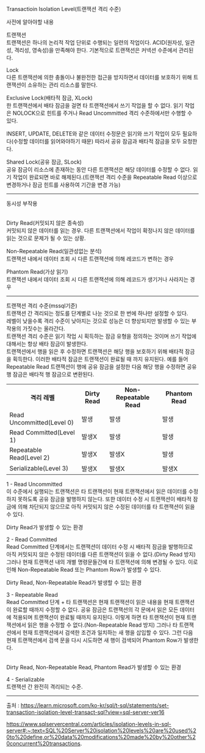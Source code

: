 Transactioin Isolation Level(트랜잭션 격리 수준)

사전에 알아야할 내용<br/>

트랜잭션<br/>
트랜잭션은 하나의 논리적 작업 단위로 수행되는 일련의 작업이다. ACID(원자성, 일관성, 격리성, 영속성)을 만족해야 한다.
기본적으로 트랜잭션은 커넥션 수준에서 관리된다.

Lock<br/>
다른 트랜잭션에 의한 충돌이나 불완전한 접근을 방지하면서 데이터를 보호하기 위해 트랜잭션이 소유하는 관리 리소스를 말한다.

Exclusive Lock(배타적 잠금, XLock)<br/>
한 트랜잭션에서 배타 잠금을 걸면 타 트랜잭션에서 쓰기 작업을 할 수 없다.
읽기 작업은 NOLOCK으로 힌트를 주거나 Read Uncommitted 격리 수준하에서만 수행할 수 있다.

INSERT, UPDATE, DELETE와 같은 데이터 수정문은 읽기와 쓰기 작업이 모두 필요하다(수정할 데이터를 읽어와야하기 때문)
따라서 공유 잠금과 배타적 잠금을 모두 요청한다.

Shared Lock(공유 잠금, SLock)<br/>
공유 잠금이 리소스에 존재하는 동안 다른 트랜잭션은 해당 데이터를 수정할 수 없다.
읽기 작업이 완료되면 바로 해제된다.(트랜잭션 격리 수준을 Repeatable Read 이상으로 변경하거나 잠금 힌트를 사용하여 기간을 변경 가능)

<hr/>
동시성 부작용<br/><br/>

Dirty Read(커밋되지 않은 종속성)<br/>
커밋되지 않은 데이터를 읽는 경우. 다른 트랜잭션에서 작업이 확정나지 않은 데이터를 읽는 것으로 문제가 될 수 있는 상황.

Non-Repeatable Read(일관성없는 분석)<br/>
트랜잭션 내에서 데이터 조회 시 다른 트랜잭션에 의해 레코드가 변하는 경우

Phantom Read(가상 읽기)<br/>
트랜잭션 내에서 데이터 조회 시 다른 트랜잭션에 의해 레코드가 생기거나 사라지는 경우

<hr/>

트랜잭션 격리 수준(mssql기준)<br/>
트랜잭션 간 격리되는 정도를 단계별로 나눈 것으로 한 번에 하나만 설정할 수 있다.<br/>
레벨이 낮을수록 격리 수준이 낮아지는 것으로 성능은 더 향상되지만 발생할 수 있는 부작용의 가짓수는 올라간다.<br/>
트랜잭션 격리 수준은 읽기 작업 시 획득하는 잠금 유형을 정의하는 것이며 쓰기 작업에 대해서는 항상 배타 잠금이 발생한다.<br/>
트랜잭션에서 행을 읽은 후 수정하면 트랜잭션은 해당 행을 보호하기 위해 배타적 잠금을 획득한다. 이러한 배타적 잠금은 트랜잭션이 완료될 때 까지 유지된다. 예를 들어 Repeatable Read 트랜잭션이 행에 공유 잠금을 설정한 다음 해당 행을 수정하면 공유 행 잠금은 배타적 행 잠금으로 변환된다.<br/>
<table>
<th>격리 레벨</th><th>Dirty Read</th><th>Non-Repeatable Read</th><th>Phantom Read</th>
<tr>
  <td>Read Uncommitted(Level 0)</td><td>발생</td><td>발생</td><td>발생</td>
</tr>
<tr>
  <td>Read Committed(Level 1)</td><td>발생X</td><td>발생</td><td>발생</td>
</tr>
<tr>
  <td>Repeatable Read(Level 2)</td><td>발생X</td><td>발생X</td><td>발생</td>
</tr>
<tr>
  <td>Serializable(Level 3)</td><td>발생X</td><td>발생X</td><td>발생X</td>
</tr>
</table>

1 - Read Uncommitted<br/>
이 수준에서 실행되는 트랜잭션은 타 트랜잭션이 현재 트랜잭션에서 읽은 데이터를 수정하지 못하도록 공유 잠금을 발행하지 않는다.
또한 데이터 수정 시 트랜잭션이 배타적 잠금에 의해 차단되지 않으므로 아직 커밋되지 않은 수정된 데이터를 타 트랜잭션이 읽을 수 있다.

Dirty Read가 발생할 수 있는 환경

2 - Read Committed<br/>
Read Committed 단계에서는 트랜잭션이 데이터 수정 시 배타적 잠금을 발행하므로 아직 커밋되지 않은 수정된 데이터를 다른 트랜잭션이 읽을 수 없다.(Dirty Read 방지)<br/>
그러나 현재 트랜잭션 내의 개별 명령문들간에 타 트랜잭션에 의해 변경될 수 있다. 이로 인해 Non-Repeatable Read 또는 Phantom Row가 발생할 수 있다.

Dirty Read, Non-Repeatable Read가 발생할 수 있는 환경

3 - Repeatable Read<br/>
Read Committed 단계 + 타 트랜잭션은 현재 트랜잭션이 읽은 내용을 현재 트랜잭션이 완료할 때까지 수정할 수 없다.
공유 잠금은 트랜잭션의 각 문에서 읽은 모든 데이터에 적용되며 트랜잭션이 완료될 때까지 유지된다. 이렇게 하면 타 트랜잭션이 현재 트랜잭션에서 읽은 행을 수정할 수 없다.(Non-Repeatable Read 방지)
그러나 타 트랜잭션에서 현재 트랜잭션에서 검색한 조건과 일치하는 새 행을 삽입할 수 있다. 그런 다음 현재 트랜잭션에서 검색 문을 다시 시도하면 새 행이 검색되어 Phantom Row가 발생한다.

<br/>Dirty Read, Non-Repeatable Read, Phantom Read가 발생할 수 있는 환경

4 - Serializable<br/>
트랜잭션 간 완전히 격리되는 수준.


<hr/>

출처 : 
https://learn.microsoft.com/ko-kr/sql/t-sql/statements/set-transaction-isolation-level-transact-sql?view=sql-server-ver16

https://www.sqlservercentral.com/articles/isolation-levels-in-sql-server#:~:text=SQL%20Server%20isolation%20levels%20are%20used%20to%20define,or%20data%20modifications%20made%20by%20other%20concurrent%20transactions.

